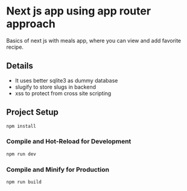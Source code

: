 # Next js app using app router approach 

Basics of next js with meals app, where you can view and add favorite recipe.

## Details

- It uses better sqlite3 as dummy database
- slugify to store slugs in backend
- xss to protect from cross site scripting

## Project Setup

```sh
npm install
```

### Compile and Hot-Reload for Development

```sh
npm run dev
```

### Compile and Minify for Production

```sh
npm run build
```
